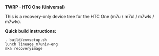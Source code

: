 **TWRP - HTC One (Universal)**

This is a recovery-only device tree for the HTC One (m7u / m7ul / m7wls / m7wlv).

**Quick build instructions:**

    . build/envsetup.sh
    lunch lineage_m7univ-eng
    mka recoveryimage
